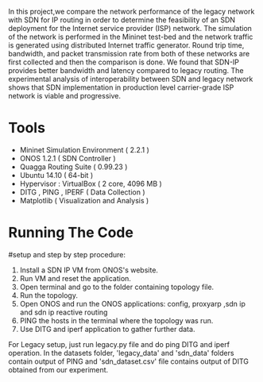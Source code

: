 In this project,we  compare the network performance of the legacy network with SDN for IP routing in order to determine the feasibility of an SDN deployment for the Internet service provider (ISP) network. The simulation of the network is performed in the Mininet test-bed and the network traffic is generated using distributed Internet traffic generator. Round trip time, bandwidth, and packet transmission rate from both of these networks are first collected and then the comparison is done. We found that SDN-IP provides better bandwidth and latency compared to legacy routing. The experimental analysis of interoperability between SDN and legacy network shows that SDN implementation in production level carrier-grade ISP network is viable and progressive.

# Tools
* Mininet Simulation Environment ( 2.2.1 )
* ONOS 1.2.1 ( SDN Controller )
* Quagga Routing Suite ( 0.99.23 )
* Ubuntu 14.10 ( 64-bit )
* Hypervisor : VirtualBox ( 2 core, 4096 MB )
* DITG , PING , IPERF ( Data Collection )
* Matplotlib ( Visualization and Analysis )



# Running The Code

#setup and step by step procedure:
1. Install a SDN IP VM from ONOS's website.
2. Run VM and reset the application.
3. Open terminal and go to the folder containing topology file.
4. Run the topology.
5. Open ONOS and run the ONOS applications: config, proxyarp ,sdn ip and sdn ip reactive routing
6. PING the hosts in the terminal where the topology was run.
7.  Use DITG and iperf application to gather further data.

For Legacy setup, just run legacy.py file and do ping DITG and iperf operation.
In the datasets folder, 'legacy_data' and 'sdn_data' folders contain output of PING and 
'sdn_dataset.csv' file contains output of DITG obtained from our experiment.
